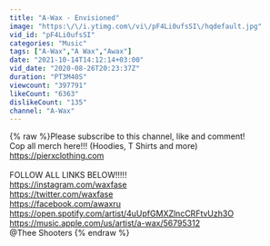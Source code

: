 ```yaml
---
title: "A-Wax - Envisioned"
image: "https:\/\/i.ytimg.com\/vi\/pF4Li0ufsSI\/hqdefault.jpg"
vid_id: "pF4Li0ufsSI"
categories: "Music"
tags: ["A-Wax","A Wax","Awax"]
date: "2021-10-14T14:12:14+03:00"
vid_date: "2020-08-26T20:23:37Z"
duration: "PT3M40S"
viewcount: "397791"
likeCount: "6363"
dislikeCount: "135"
channel: "A-Wax"
---
```

{% raw %}Please subscribe to this channel, like and comment! <br />Cop all merch here!!! (Hoodies, T Shirts and more)<br /><a rel="nofollow" target="blank" href="https://pierxclothing.com">https://pierxclothing.com</a><br /><br />FOLLOW ALL LINKS BELOW!!!!!<br /><a rel="nofollow" target="blank" href="https://instagram.com/waxfase">https://instagram.com/waxfase</a><br /><a rel="nofollow" target="blank" href="https://twitter.com/waxfase">https://twitter.com/waxfase</a><br /><a rel="nofollow" target="blank" href="https://facebook.com/awaxru">https://facebook.com/awaxru</a><br /><a rel="nofollow" target="blank" href="https://open.spotify.com/artist/4uUpfGMXZlncCRFtvUzh3O">https://open.spotify.com/artist/4uUpfGMXZlncCRFtvUzh3O</a><br /><a rel="nofollow" target="blank" href="https://music.apple.com/us/artist/a-wax/56795312">https://music.apple.com/us/artist/a-wax/56795312</a><br /> @Thee Shooters ​{% endraw %}
